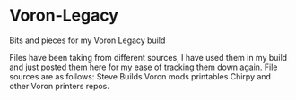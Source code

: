 # Voron-Legacy
Bits and pieces for my Voron Legacy build

Files have been taking from different sources, I have used them in my build and just posted them here for my ease of tracking them down again.
  File sources are as follows:
    Steve Builds
    Voron mods
    printables
    Chirpy
    and other Voron printers repos.
